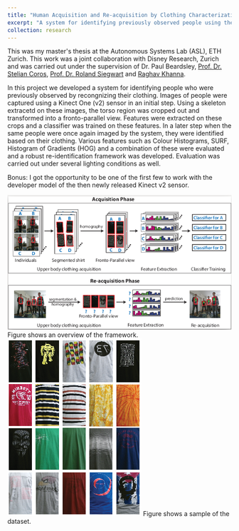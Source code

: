 ```yaml
---
title: "Human Acquisition and Re-acquisition by Clothing Characterization"
excerpt: "A system for identifying previously observed people using their clothing.<br/> <img src='/images/ms_framework.png'>"
collection: research
---
```


This was my master's thesis at the Autonomous Systems Lab (ASL), ETH Zurich. This work was a joint collaboration with Disney Research, Zurich and was carried out under the supervision of Dr. Paul Beardsley, [Prof. Dr. Stelian Coros](http://crl.ethz.ch/coros.html), [Prof. Dr. Roland Siegwart](http://www.asl.ethz.ch/the-lab/people/person-detail.Mjk5ODE=.TGlzdC8yMDI4LDEyMDExMzk5Mjg=.html) and [Raghav Khanna](https://raghavkhanna.github.io/).  

In this project we developed a system for identifying people who were previously observed by recongnizing their clothing. Images of people were captured using a Kinect One (v2) sensor in an initial step. Using a skeleton extracetd on these images, the torso region was cropped out and transformed into a fronto-parallel view. Features were extracted on these crops and a classifier was trained on these features. In a later step when the same people were once again imaged by the system, they were identified based on their clothing. Various features such as Colour Histograms, SURF, Histogram of Gradients (HOG) and a combination of these were evaluated and a robust re-identification framework was developed. Evaluation was carried out under several lighting conditions as well.

Bonus: I got the opportunity to be one of the first few to work with the developer model of the then newly released Kinect v2 sensor.

<img src='/images/ms_framework.png'>  
Figure shows an overview of the framework.  

<img src='/images/ms_dataset.png'>  
Figure shows a sample of the dataset.